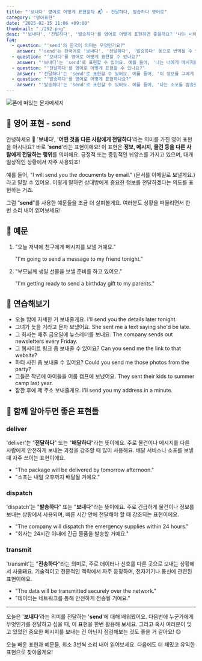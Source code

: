 ```yaml
---
title: "'보내다' 영어로 어떻게 표현할까 ️📬 - 전달하다, 발송하다 영어로"
category: "영어표현"
date: "2025-02-15 11:06 +09:00"
thumbnail: "./292.png"
desc: "'보내다', '전달하다', '발송하다'를 영어로 어떻게 표현하면 좋을까요? '나는 너에게 메시지를 보낼 거야', '이 정보를 그에게 전달해줘', '나는 소포를 발송했어' 등을 영어로 표현하는 법을 배워봅시다. 다양한 예문을 통해서 연습하고 본인의 표현으로 만들어 보세요."
faq:
  - question: "'send'의 한국어 의미는 무엇인가요?"
    answer: "'send'는 한국어로 '보내다', '전달하다', '발송하다' 등으로 번역될 수 있어요."
  - question: "'보내다'를 영어로 어떻게 표현할 수 있나요?"
    answer: "'보내다'는 'send'로 표현할 수 있어요. 예를 들어, '나는 너에게 메시지를 보낼 거야'는 'I will send you a message'로 말할 수 있어요."
  - question: "'전달하다'를 영어로 어떻게 표현할 수 있나요?"
    answer: "'전달하다'는 'send'로 표현할 수 있어요. 예를 들어, '이 정보를 그에게 전달해줘'는 'Please send this information to him'으로 말할 수 있어요."
  - question: "'발송하다'를 영어로 어떻게 표현하나요?"
    answer: "'발송하다'는 'send'로 표현할 수 있어요. 예를 들어, '나는 소포를 발송했어'는 'I sent the package'로 표현할 수 있어요."
---
```


![폰에 떠있는 문자메세지](./292-1.jpg)

## 🌟 영어 표현 - send

안녕하세요 👋 '**보내다**', '**어떤 것을 다른 사람에게 전달하다**'라는 의미를 가진 영어 표현을 아시나요? 바로 '**send**'라는 표현이에요! 이 표현은 **정보, 메시지, 물건 등을 다른 사람에게 전달하는 행위**를 의미해요. 긍정적 또는 중립적인 뉘앙스를 가지고 있으며, 대개 일상적인 상황에서 자주 사용되죠!

예를 들어, "I will send you the documents by email." (문서를 이메일로 보낼게요.)라고 말할 수 있어요. 이렇게 말하면 상대방에게 중요한 정보를 전달하겠다는 의도를 표현하는 거죠.

그럼 "**send**"를 사용한 예문들을 조금 더 살펴볼게요. 여러분도 상황을 떠올리면서 한 번 소리 내어 읽어보세요!

## 📖 예문

1. "오늘 저녁에 친구에게 메시지를 보낼 거예요."

   "I'm going to send a message to my friend tonight."

2. "부모님께 생일 선물을 보낼 준비를 하고 있어요."

   "I'm getting ready to send a birthday gift to my parents."

## 💬 연습해보기

<ul data-interactive-list>
  <li data-interactive-item>
    <span data-toggler>오늘 밤에 자세한 거 보내줄게요.</span>
    <span data-answer>I'll send you the details later tonight.</span>
  </li>
  <li data-interactive-item>
    <span data-toggler>그녀가 늦을 거라고 문자 보냈어요.</span>
    <span data-answer>She sent me a text saying she'd be late.</span>
  </li>
  <li data-interactive-item>
    <span data-toggler>그 회사는 매주 금요일에 뉴스레터를 보내요.</span>
    <span data-answer>The company sends out newsletters every Friday.</span>
  </li>
  <li data-interactive-item>
    <span data-toggler>그 웹사이트 링크 좀 보내줄 수 있어요?</span>
    <span data-answer>Can you send me the link to that website?</span>
  </li>
  <li data-interactive-item>
    <span data-toggler>파티 사진 좀 보내줄 수 있어요?</span>
    <span data-answer>Could you send me those photos from the party?</span>
  </li>
  <li data-interactive-item>
    <span data-toggler>그들은 작년에 아이들을 여름 캠프에 보냈어요.</span>
    <span data-answer>They sent their kids to summer camp last year.</span>
  </li>
  <li data-interactive-item>
    <span data-toggler>잠깐 후에 제 주소 보내줄게요.</span>
    <span data-answer>I'll send you my address in a minute.</span>
  </li>
</ul>

## 🤝 함께 알아두면 좋은 표현들

### deliver

'deliver'는 "**전달하다**" 또는 "**배달하다**"라는 뜻이에요. 주로 물건이나 메시지를 다른 사람에게 안전하게 보내는 과정을 강조할 때 많이 사용해요. 배달 서비스나 소포를 보낼 때 자주 쓰이는 표현이에요.

- "The package will be delivered by tomorrow afternoon."
- "소포는 내일 오후까지 배달될 거예요."

### dispatch

'dispatch'는 "**발송하다**" 또는 "**보내다**"라는 뜻이에요. 주로 긴급하게 물건이나 정보를 보내는 상황에서 사용되며, 빠른 시간 안에 전달해야 할 때 강조되는 표현이에요.

- "The company will dispatch the emergency supplies within 24 hours."
- "회사는 24시간 이내에 긴급 물품을 발송할 거예요."

### transmit

'transmit'는 "**전송하다**"라는 의미로, 주로 데이터나 신호를 다른 곳으로 보내는 상황에서 사용돼요. 기술적이고 전문적인 맥락에서 자주 등장하며, 전자기기나 통신에 관련된 표현이에요.

- "The data will be transmitted securely over the network."
- "데이터는 네트워크를 통해 안전하게 전송될 거예요."

---

오늘은 '**보내다**'라는 의미를 전달하는 '**send**'에 대해 배워봤어요. 다음번에 누군가에게 무엇인가를 전달하고 싶을 때, 이 표현을 한번 활용해 보세요. 그리고 혹시 여러분이 잊고 있었던 중요한 메시지를 보내는 건 아닌지 점검해보는 것도 좋을 거 같아요! 😊

오늘 배운 표현과 예문들, 최소 3번씩 소리 내어 읽어보세요. 다음에도 더 재밌고 유익한 표현으로 찾아올게요!
